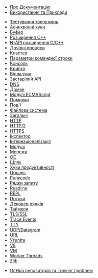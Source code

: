 <!--
  NB(chrisdickinson): if you move this file, be sure to update
  tools/doc/html.js to point at the new location.
-->

<!--introduced_in=v0.10.0-->

* [Про Документацію](documentation.html)
* [Використання та Приклади](synopsis.html)

<div class="line"></div>

* [Тестування тверджень](assert.html)
* [Асинхронні хуки](async_hooks.html)
* [Буфер](buffer.html)
* [Розширення С++](addons.html)
* [N-API розширення C/С++](n-api.html)
* [Дочірні процеси](child_process.html)
* [Кластер](cluster.html)
* [Параметри командної строки](cli.html)
* [Консоль](console.html)
* [Крипто](crypto.html)
* [Відладчик](debugger.html)
* [Застарілий API](deprecations.html)
* [DNS](dns.html)
* [Домен](domain.html)
* [Модулі ECMAScript](esm.html)
* [Помилки](errors.html)
* [Події](events.html)
* [Файлова система](fs.html)
* [Загальні](globals.html)
* [HTTP](http.html)
* [HTTP/2](http2.html)
* [HTTPS](https.html)
* [Інспектор](inspector.html)
* [Інтернаціоналізація](intl.html)
* [Модулі](modules.html)
* [Мережа](net.html)
* [ОС](os.html)
* [Шлях](path.html)
* [Хуки продуктивності](perf_hooks.html)
* [Процес](process.html)
* [Punycode](punycode.html)
* [Рядки запиту](querystring.html)
* [Readline](readline.html)
* [REPL](repl.html)
* [Потоки](stream.html)
* [Декодер рядків](string_decoder.html)
* [Таймери](timers.html)
* [TLS/SSL](tls.html)
* [Trace Events](tracing.html)
* [TTY](tty.html)
* [UDP/Datagram](dgram.html)
* [URL](url.html)
* [Утиліти](util.html)
* [V8](v8.html)
* [VM](vm.html)
* [Worker Threads](worker_threads.html)
* [Zlib](zlib.html)

<div class="line"></div>

* [GitHub репозиторій та Трекінг проблем](https://github.com/nodejs/node)